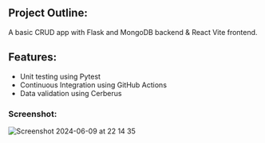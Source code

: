 ## Project Outline:
A basic CRUD app with Flask and MongoDB backend & React Vite frontend. 

## Features:
- Unit testing using Pytest
- Continuous Integration using GitHub Actions
- Data validation using Cerberus

### Screenshot:
![Screenshot 2024-06-09 at 22 14 35](https://github.com/UhOhSpiders/bill-of-materials/assets/78114230/bb2b9bc5-0947-413a-9c21-bdf509556688)
